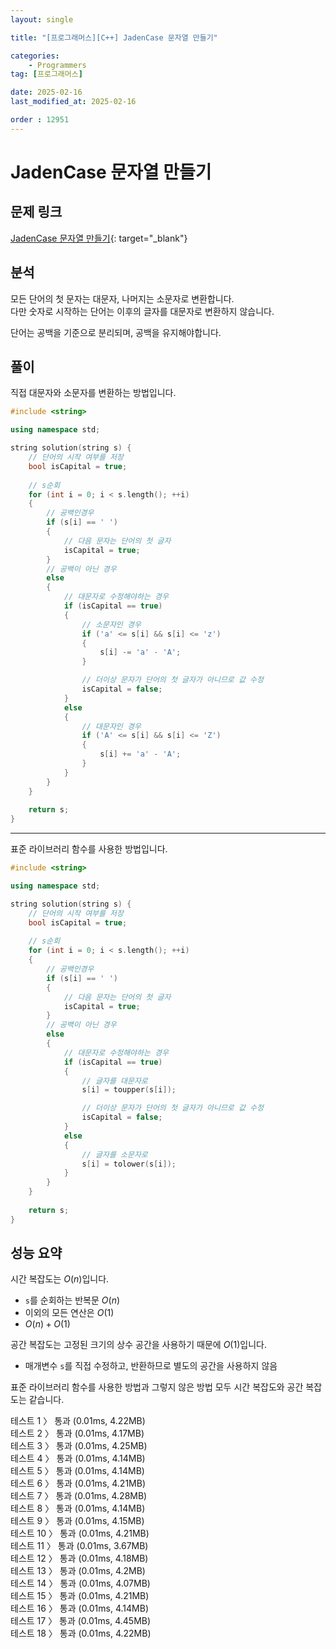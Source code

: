 ```yaml
---
layout: single

title: "[프로그래머스][C++] JadenCase 문자열 만들기"

categories:
    - Programmers
tag: [프로그래머스]

date: 2025-02-16
last_modified_at: 2025-02-16

order : 12951
---
```


# JadenCase 문자열 만들기

## 문제 링크

[JadenCase 문자열 만들기](https://school.programmers.co.kr/learn/courses/30/lessons/12951){: target="_blank"}

## 분석

모든 단어의 첫 문자는 대문자, 나머지는 소문자로 변환합니다.  
다만 숫자로 시작하는 단어는 이후의 글자를 대문자로 변환하지 않습니다.

단어는 공백을 기준으로 분리되며, 공백을 유지해야합니다.

## 풀이

직접 대문자와 소문자를 변환하는 방법입니다.

```cpp
#include <string>

using namespace std;

string solution(string s) {
    // 단어의 시작 여부를 저장
    bool isCapital = true;
    
    // s순회
    for (int i = 0; i < s.length(); ++i)
    {   
        // 공백인경우
        if (s[i] == ' ')
        {
            // 다음 문자는 단어의 첫 글자
            isCapital = true;
        }
        // 공백이 아닌 경우
        else
        {
            // 대문자로 수정해야하는 경우
            if (isCapital == true)
            {
                // 소문자인 경우
                if ('a' <= s[i] && s[i] <= 'z')
                {
                    s[i] -= 'a' - 'A';
                }

                // 더이상 문자가 단어의 첫 글자가 아니므로 값 수정
                isCapital = false;
            }
            else
            {
                // 대문자인 경우
                if ('A' <= s[i] && s[i] <= 'Z')
                {
                    s[i] += 'a' - 'A';
                }
            }
        }
    }
    
    return s;
}
```

---

표준 라이브러리 함수를 사용한 방법입니다.

```cpp
#include <string>

using namespace std;

string solution(string s) {
    // 단어의 시작 여부를 저장
    bool isCapital = true;
    
    // s순회
    for (int i = 0; i < s.length(); ++i)
    {
        // 공백인경우
        if (s[i] == ' ')
        {
            // 다음 문자는 단어의 첫 글자
            isCapital = true;
        }
        // 공백이 아닌 경우
        else
        {
            // 대문자로 수정해야하는 경우
            if (isCapital == true)
            {
                // 글자를 대문자로
                s[i] = toupper(s[i]);

                // 더이상 문자가 단어의 첫 글자가 아니므로 값 수정
                isCapital = false;
            }
            else
            {
                // 글자를 소문자로
                s[i] = tolower(s[i]);
            }
        }
    }
    
    return s;
}
```

## 성능 요약

시간 복잡도는 $O(n)$입니다.

- `s`를 순회하는 반복문 $O(n)$
- 이외의 모든 연산은 $O(1)$
- $O(n) + O(1)$

공간 복잡도는 고정된 크기의 상수 공간을 사용하기 때문에 $O(1)$입니다.

- 매개변수 `s`를 직접 수정하고, 반환하므로 별도의 공간을 사용하지 않음

표준 라이브러리 함수를 사용한 방법과 그렇지 않은 방법 모두 시간 복잡도와 공간 복잡도는 같습니다.

테스트 1 〉 통과 (0.01ms, 4.22MB)  
테스트 2 〉 통과 (0.01ms, 4.17MB)  
테스트 3 〉 통과 (0.01ms, 4.25MB)  
테스트 4 〉 통과 (0.01ms, 4.14MB)  
테스트 5 〉 통과 (0.01ms, 4.14MB)  
테스트 6 〉 통과 (0.01ms, 4.21MB)  
테스트 7 〉 통과 (0.01ms, 4.28MB)  
테스트 8 〉 통과 (0.01ms, 4.14MB)  
테스트 9 〉 통과 (0.01ms, 4.15MB)  
테스트 10 〉 통과 (0.01ms, 4.21MB)  
테스트 11 〉 통과 (0.01ms, 3.67MB)  
테스트 12 〉 통과 (0.01ms, 4.18MB)  
테스트 13 〉 통과 (0.01ms, 4.2MB)  
테스트 14 〉 통과 (0.01ms, 4.07MB)  
테스트 15 〉 통과 (0.01ms, 4.21MB)  
테스트 16 〉 통과 (0.01ms, 4.14MB)  
테스트 17 〉 통과 (0.01ms, 4.45MB)  
테스트 18 〉 통과 (0.01ms, 4.22MB)  